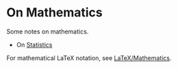 # On Mathematics

Some notes on mathematics.

* On [Statistics](https://nbviewer.jupyter.org/github/thomd/on-mathematics/blob/master/statistics.ipynb)


For mathematical LaTeX notation, see [LaTeX/Mathematics](https://en.wikibooks.org/wiki/LaTeX/Mathematics).
